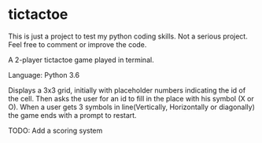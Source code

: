 # tictactoe
This is just a project to test my python coding skills. Not a serious project. Feel free to comment or improve the code.

A 2-player tictactoe game played in terminal.

Language: Python 3.6

Displays a 3x3 grid, initially with placeholder numbers indicating the id of the cell. 
Then asks the user for an id to fill in the place with his symbol (X or O).
When a user gets 3 symbols in line(Vertically, Horizontally or diagonally) the game ends with a prompt to restart.

TODO: Add a scoring system
